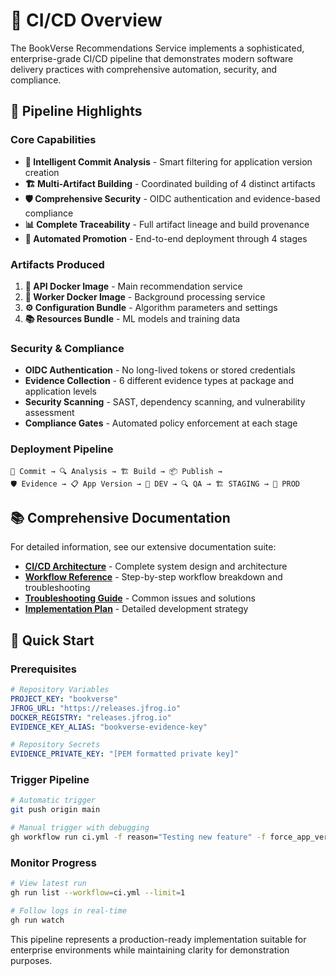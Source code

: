 # 🚀 CI/CD Overview

The BookVerse Recommendations Service implements a sophisticated, enterprise-grade CI/CD pipeline that demonstrates modern software delivery practices with comprehensive automation, security, and compliance.

## 🎯 Pipeline Highlights

### Core Capabilities
- **🔄 Intelligent Commit Analysis** - Smart filtering for application version creation
- **🏗️ Multi-Artifact Building** - Coordinated building of 4 distinct artifacts
- **🛡️ Comprehensive Security** - OIDC authentication and evidence-based compliance
- **📊 Complete Traceability** - Full artifact lineage and build provenance
- **🚀 Automated Promotion** - End-to-end deployment through 4 stages

### Artifacts Produced
1. **📱 API Docker Image** - Main recommendation service
2. **🔧 Worker Docker Image** - Background processing service
3. **⚙️ Configuration Bundle** - Algorithm parameters and settings
4. **📚 Resources Bundle** - ML models and training data

### Security & Compliance
- **OIDC Authentication** - No long-lived tokens or stored credentials
- **Evidence Collection** - 6 different evidence types at package and application levels
- **Security Scanning** - SAST, dependency scanning, and vulnerability assessment
- **Compliance Gates** - Automated policy enforcement at each stage

### Deployment Pipeline
```
📝 Commit → 🔍 Analysis → 🏗️ Build → 📦 Publish → 
🛡️ Evidence → 📋 App Version → 🧪 DEV → 🔍 QA → 🏗️ STAGING → 🚀 PROD
```

## 📚 Comprehensive Documentation

For detailed information, see our extensive documentation suite:

- **[CI/CD Architecture](./CI_CD_ARCHITECTURE.md)** - Complete system design and architecture
- **[Workflow Reference](./WORKFLOW_REFERENCE.md)** - Step-by-step workflow breakdown and troubleshooting
- **[Troubleshooting Guide](./TROUBLESHOOTING.md)** - Common issues and solutions
- **[Implementation Plan](./CI_CD_PLAN.md)** - Detailed development strategy

## 🚀 Quick Start

### Prerequisites
```yaml
# Repository Variables
PROJECT_KEY: "bookverse"
JFROG_URL: "https://releases.jfrog.io"
DOCKER_REGISTRY: "releases.jfrog.io"
EVIDENCE_KEY_ALIAS: "bookverse-evidence-key"

# Repository Secrets
EVIDENCE_PRIVATE_KEY: "[PEM formatted private key]"
```

### Trigger Pipeline
```bash
# Automatic trigger
git push origin main

# Manual trigger with debugging
gh workflow run ci.yml -f reason="Testing new feature" -f force_app_version=true
```

### Monitor Progress
```bash
# View latest run
gh run list --workflow=ci.yml --limit=1

# Follow logs in real-time
gh run watch
```

This pipeline represents a production-ready implementation suitable for enterprise environments while maintaining clarity for demonstration purposes.
